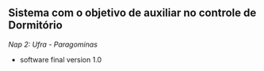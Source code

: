  ## Sistema com o objetivo de auxiliar no controle de Dormitório

*Nap 2: Ufra - Paragominas*

- software final version 1.0

  